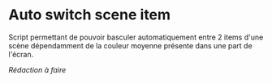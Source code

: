 # Auto switch scene item

Script permettant de pouvoir basculer automatiquement entre 2 items d'une scène dépendamment de la couleur moyenne
présente dans une part de l'écran.

*Rédaction à faire*